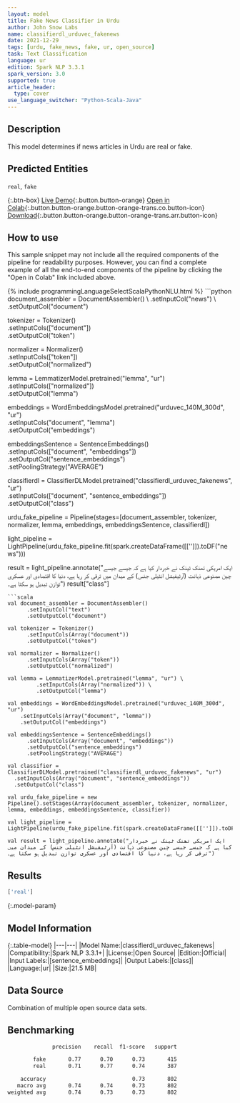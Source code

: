 ```yaml
---
layout: model
title: Fake News Classifier in Urdu
author: John Snow Labs
name: classifierdl_urduvec_fakenews
date: 2021-12-29
tags: [urdu, fake_news, fake, ur, open_source]
task: Text Classification
language: ur
edition: Spark NLP 3.3.1
spark_version: 3.0
supported: true
article_header:
  type: cover
use_language_switcher: "Python-Scala-Java"
---
```


## Description

This model determines if news articles in Urdu are real or fake.

## Predicted Entities

`real`, `fake`

{:.btn-box}
[Live Demo](https://demo.johnsnowlabs.com/public/CLASSIFICATION_UR_FAKENEWS/){:.button.button-orange}
[Open in Colab](https://colab.research.google.com/github/JohnSnowLabs/spark-nlp-workshop/blob/master/tutorials/streamlit_notebooks/CLASSIFICATION_UR_FAKENEWS.ipynb){:.button.button-orange.button-orange-trans.co.button-icon}
[Download](https://s3.amazonaws.com/auxdata.johnsnowlabs.com/public/models/classifierdl_urduvec_fakenews_ur_3.3.1_3.0_1640771335815.zip){:.button.button-orange.button-orange-trans.arr.button-icon}

## How to use

This sample snippet may not include all the required components of the pipeline for readability purposes. However, you can find a complete example of all the end-to-end components of the pipeline by clicking the "Open in Colab" link included above.




<div class="tabs-box" markdown="1">
{% include programmingLanguageSelectScalaPythonNLU.html %}
```python
document_assembler = DocumentAssembler() \
      .setInputCol("news") \
      .setOutputCol("document")

tokenizer = Tokenizer() \
      .setInputCols(["document"]) \
      .setOutputCol("token")
    
normalizer = Normalizer() \
      .setInputCols(["token"]) \
      .setOutputCol("normalized")

lemma = LemmatizerModel.pretrained("lemma", "ur") \
         .setInputCols(["normalized"]) \
         .setOutputCol("lemma")

embeddings = WordEmbeddingsModel.pretrained("urduvec_140M_300d", "ur") \
      .setInputCols("document", "lemma") \
      .setOutputCol("embeddings")

embeddingsSentence = SentenceEmbeddings() \
      .setInputCols(["document", "embeddings"]) \
      .setOutputCol("sentence_embeddings") \
      .setPoolingStrategy("AVERAGE")

classifierdl = ClassifierDLModel.pretrained("classifierdl_urduvec_fakenews", "ur") \
  .setInputCols(["document", "sentence_embeddings"]) \
  .setOutputCol("class")

urdu_fake_pipeline = Pipeline(stages=[document_assembler, tokenizer, normalizer, lemma, embeddings, embeddingsSentence, classifierdl])

light_pipeline = LightPipeline(urdu_fake_pipeline.fit(spark.createDataFrame([['']]).toDF("news")))

result = light_pipeline.annotate("ایک امریکی تھنک ٹینک نے خبردار کیا ہے کہ جیسے جیسے چین مصنوعی ذہانت (آرٹیفیشل انٹیلی جنس) کے میدان میں ترقی کر رہا ہے، دنیا کا اقتصادی اور عسکری توازن تبدیل ہو سکتا ہے۔")
result["class"]
```
```scala
val document_assembler = DocumentAssembler()
      .setInputCol("text")
      .setOutputCol("document")

val tokenizer = Tokenizer()
      .setInputCols(Array("document"))
      .setOutputCol("token")
    
val normalizer = Normalizer()
      .setInputCols(Array("token"))
      .setOutputCol("normalized")

val lemma = LemmatizerModel.pretrained("lemma", "ur") \
         .setInputCols(Array("normalized")) \
         .setOutputCol("lemma")

val embeddings = WordEmbeddingsModel.pretrained("urduvec_140M_300d", "ur")
    .setInputCols(Array("document", "lemma"))
    .setOutputCol("embeddings")

val embeddingsSentence = SentenceEmbeddings()
      .setInputCols(Array("document", "embeddings"))
      .setOutputCol("sentence_embeddings")
      .setPoolingStrategy("AVERAGE")

val classifier = ClassifierDLModel.pretrained("classifierdl_urduvec_fakenews", "ur")
  .setInputCols(Array("document", "sentence_embeddings"))
  .setOutputCol("class")

val urdu_fake_pipeline = new Pipeline().setStages(Array(document_assembler, tokenizer, normalizer, lemma, embeddings, embeddingsSentence, classifier))

val light_pipeline = LightPipeline(urdu_fake_pipeline.fit(spark.createDataFrame([['']]).toDF("text")))

val result = light_pipeline.annotate("ایک امریکی تھنک ٹینک نے خبردار کیا ہے کہ جیسے جیسے چین مصنوعی ذہانت (آرٹیفیشل انٹیلی جنس) کے میدان میں ترقی کر رہا ہے، دنیا کا اقتصادی اور عسکری توازن تبدیل ہو سکتا ہے۔")
```
</div>

## Results

```bash
['real']
```

{:.model-param}
## Model Information

{:.table-model}
|---|---|
|Model Name:|classifierdl_urduvec_fakenews|
|Compatibility:|Spark NLP 3.3.1+|
|License:|Open Source|
|Edition:|Official|
|Input Labels:|[sentence_embeddings]|
|Output Labels:|[class]|
|Language:|ur|
|Size:|21.5 MB|

## Data Source

Combination of multiple open source data sets.

## Benchmarking

```bash
              precision    recall  f1-score   support

        fake       0.77      0.70      0.73       415
        real       0.71      0.77      0.74       387

    accuracy                           0.73       802
   macro avg       0.74      0.74      0.73       802
weighted avg       0.74      0.73      0.73       802
```
